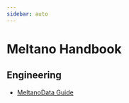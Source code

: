 ```yaml
---
sidebar: auto
---
```


# Meltano Handbook

## Engineering

- [MeltanoData Guide](/handbook/engineering/meltanodata-guide/)
